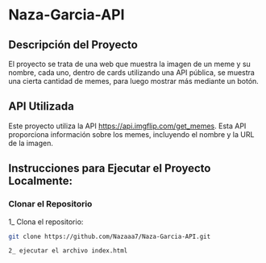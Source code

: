 # Naza-Garcia-API


## Descripción del Proyecto

El proyecto se trata de una web que muestra la imagen de un meme y su nombre, cada uno, dentro de cards utilizando una API pública, se muestra una cierta cantidad de memes, para luego mostrar más mediante un botón.

## API Utilizada

Este proyecto utiliza la API https://api.imgflip.com/get_memes. Esta API proporciona información sobre los memes, incluyendo el nombre y la URL de la imagen.

## Instrucciones para Ejecutar el Proyecto Localmente:

### Clonar el Repositorio

1_ Clona el repositorio:

   ```bash
   git clone https://github.com/Nazaaa7/Naza-Garcia-API.git

2_ ejecutar el archivo index.html
